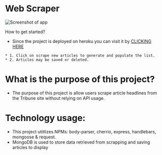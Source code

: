 # Web Scraper
![Screenshot of app](https://github.com/Finishoff/Webscrape/blob/master/public/assets/images/demo.png)

How to get started?

   * Since the project is deployed on heroku you can visit it by 
    [CLICKING HERE](https://webtribune.herokuapp.com/)
    
    * 1. Click on scrape new articles to generate and populate the list.
    * 2. Articles may be saved or deleted.
    
# What is the purpose of this project?
   * The purpose of this project is allow users scrape article headlines from the Tribune site without
     relying on API usage.
   
# Technology usage:
  * This project utitlizes NPMs: body-parser, cherrio, express, handlebars, mongoose & request.
  * MongoDB is used to store data retrieved from scrapping and saving articles to display

